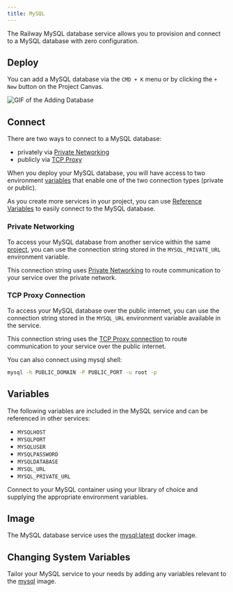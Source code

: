 ```yaml
---
title: MySQL
---
```


The Railway MySQL database service allows you to provision and connect to a
MySQL database with zero configuration.

## Deploy

You can add a MySQL database via the `CMD + K` menu or by clicking the `+ New` button on the Project Canvas.

<Image src="https://res.cloudinary.com/railway/image/upload/v1695934218/docs/databases/addDB_qxyctn.gif"
alt="GIF of the Adding Database"
layout="intrinsic"
width={450} height={396} quality={100} />

## Connect

There are two ways to connect to a MySQL database:
- privately via [Private Networking](/reference/private-networking)
- publicly via [TCP Proxy](/deploy/exposing-your-app#tcp-proxying)

When you deploy your MySQL database, you will have access to two environment [variables](/develop/variables) that enable one of the two connection types (private or public).

As you create more services in your project, you can use [Reference Variables](/develop/variables#reference-variables) to easily connect to the MySQL database.

### Private Networking

To access your MySQL database from another service within the same [project](/develop/projects), you can use the connection string stored in the `MYSQL_PRIVATE_URL` environment variable.

This connection string uses [Private Networking](/reference/private-networking) to route communication to your service over the private network.


### TCP Proxy Connection

To access your MySQL database over the public internet, you can use the connection string stored in the `MYSQL_URL` environment variable available in the service.

This connection string uses the [TCP Proxy connection](/deploy/exposing-your-app#tcp-proxying) to route communication to your service over the public internet.

You can also connect using mysql shell:
```bash
mysql -h PUBLIC_DOMAIN -P PUBLIC_PORT -u root -p
```

## Variables

The following variables are included in the MySQL service and can be referenced in other services:
- `MYSQLHOST`
- `MYSQLPORT`
- `MYSQLUSER`
- `MYSQLPASSWORD`
- `MYSQLDATABASE`
- `MYSQL_URL`
- `MYSQL_PRIVATE_URL`

Connect to your MySQL container using your library of choice and supplying the
appropriate environment variables.

## Image

The MySQL database service uses the [mysql:latest](https://hub.docker.com/_/mysql) docker image.

## Changing System Variables

Tailor your MySQL service to your needs by adding any variables relevant to the [mysql](https://hub.docker.com/_/mysql) image.
